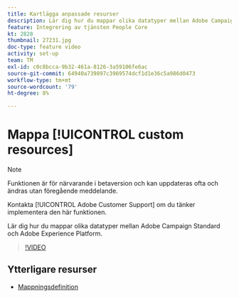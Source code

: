 ```yaml
---
title: Kartlägga anpassade resurser
description: Lär dig hur du mappar olika datatyper mellan Adobe Campaign Standard (ACS) och Adobe Experience Platform (AEP)
feature: Integrering av tjänsten People Core
kt: 2828
thumbnail: 27231.jpg
doc-type: feature video
activity: set-up
team: TM
exl-id: c0c8bcca-9b32-461a-8126-3a59106fe6ac
source-git-commit: 64940a739897c3969574dcf1d1e36c5a986d0473
workflow-type: tm+mt
source-wordcount: '79'
ht-degree: 8%

---
```


# Mappa [!UICONTROL custom resources]

>[!NOTE]
>
>Funktionen är för närvarande i betaversion och kan uppdateras ofta och ändras utan föregående meddelande.
>
>Kontakta [!UICONTROL Adobe Customer Support] om du tänker implementera den här funktionen.

Lär dig hur du mappar olika datatyper mellan Adobe Campaign Standard och Adobe Experience Platform.

>[!VIDEO](https://video.tv.adobe.com/v/27231?quality=12)

## Ytterligare resurser

* [Mappningsdefinition](https://experienceleague.adobe.com/docs/campaign-standard/using/integrating-with-adobe-cloud/adobe-experience-platform/data-connector/aep-mapping-definition.html)
